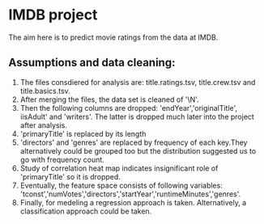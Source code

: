 # IMDB project
The aim here is to predict movie ratings from the data at IMDB. 

## Assumptions and data cleaning:
1) The files consdiered for analysis are: title.ratings.tsv, title.crew.tsv and title.basics.tsv.
2) After merging the files, the data set is cleaned of '\N'.
3) Then the following columns are dropped: 'endYear','originalTitle', iisAdult' and 'writers'. The latter is 
   dropped much later into the project after analysis.
4) 'primaryTitle' is replaced by its length
5) 'directors' and 'genres' are replaced by frequency of each key.They alternatively could be grouped too but the distribution
    suggested us to go with frequency count. 
6) Study of correlation heat map indicates insignificant role of 'primaryTitle' so it is dropped. 
7) Eventually, the feature space consists of following variables: 
   'tconst','numVotes','directors','startYear','runtimeMinutes','genres'. 
8) Finally, for medeling a regression approach is taken. Alternatively, a classification approach could be taken. 

